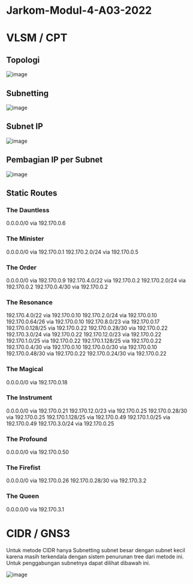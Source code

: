 # Jarkom-Modul-4-A03-2022

# VLSM / CPT

## Topologi

![image](https://user-images.githubusercontent.com/72655301/204281151-c7dde724-6b4a-428c-9b9d-32e146d7821a.png)

## Subnetting

![image](https://user-images.githubusercontent.com/72655301/204094402-6b0abdde-2edb-45fc-a8d7-094de1a56b7a.png)

## Subnet IP

![image](https://user-images.githubusercontent.com/72655301/204095147-2a5da675-4b98-4699-b86a-d766bd0458b4.png)

## Pembagian IP per Subnet

![image](https://user-images.githubusercontent.com/72655301/204095170-b623926c-17d3-4725-b4b0-22d96f094c65.png)

## Static Routes

### The Dauntless
0.0.0.0/0 via 192.170.0.6
### The Minister
0.0.0.0/0 via 192.170.0.1
192.170.2.0/24 via 192.170.0.5
### The Order
0.0.0.0/0 via 192.170.0.9
192.170.4.0/22 via 192.170.0.2
192.170.2.0/24 via 192.170.0.2
192.170.0.4/30 via 192.170.0.2
### The Resonance
192.170.4.0/22 via 192.170.0.10
192.170.2.0/24 via 192.170.0.10
192.170.0.64/26 via 192.170.0.10
192.170.8.0/23 via 192.170.0.17
192.170.0.128/25 via 192.170.0.22
192.170.0.28/30 via 192.170.0.22
192.170.3.0/24 via 192.170.0.22
192.170.12.0/23 via 192.170.0.22
192.170.1.0/25 via 192.170.0.22
192.170.1.128/25 via 192.170.0.22
192.170.0.4/30 via 192.170.0.10
192.170.0.0/30 via 192.170.0.10
192.170.0.48/30 via 192.170.0.22
192.170.0.24/30 via 192.170.0.22
### The Magical
0.0.0.0/0 via 192.170.0.18
### The Instrument
0.0.0.0/0 via 192.170.0.21
192.170.12.0/23 via 192.170.0.25
192.170.0.28/30 via 192.170.0.25
192.170.1.128/25 via 192.170.0.49
192.170.1.0/25 via 192.170.0.49
192.170.3.0/24 via 192.170.0.25
### The Profound
0.0.0.0/0 via 192.170.0.50
### The Firefist
0.0.0.0/0 via 192.170.0.26
192.170.0.28/30 via 192.170.3.2
### The Queen
0.0.0.0/0 via 192.170.3.1

# CIDR / GNS3
Untuk metode CIDR hanya Subnetting subnet besar dengan subnet kecil karena masih terkendala dengan sistem penurunan tree dari metode ini. Untuk penggabungan subnetnya dapat dilihat dibawah ini.

![image](https://user-images.githubusercontent.com/72655301/204280829-7bb6dc92-fa35-41c6-885e-078cb08e76f1.png)

